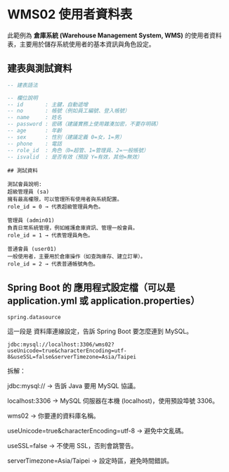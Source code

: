 # WMS02 使用者資料表

此範例為 **倉庫系統 (Warehouse Management System, WMS)** 的使用者資料表，主要用於儲存系統使用者的基本資訊與角色設定。

## 建表與測試資料

```sql
-- 建表語法

-- 欄位說明
-- id       : 主鍵，自動遞增
-- no       : 帳號（例如員工編號、登入帳號）
-- name     : 姓名
-- password : 密碼（建議實務上使用雜湊加密，不要存明碼）
-- age      : 年齡
-- sex      : 性別（建議定義 0=女，1=男）
-- phone    : 電話
-- role_id  : 角色（0=超管、1=管理員、2=一般帳號）
-- isvalid  : 是否有效（預設 Y=有效，其他=無效）
```
```
## 測試資料

測試會員說明:
超級管理員 (sa)
擁有最高權限，可以管理所有使用者與系統配置。
role_id = 0 → 代表超級管理員角色。

管理員 (admin01)
負責日常系統管理，例如維護倉庫資訊、管理一般會員。
role_id = 1 → 代表管理員角色。

普通會員 (user01)
一般使用者，主要用於倉庫操作（如查詢庫存、建立訂單）。
role_id = 2 → 代表普通帳號角色。
```  
## Spring Boot 的 應用程式設定檔（可以是 application.yml 或 application.properties）
```
spring.datasource
```
這一段是 資料庫連線設定，告訴 Spring Boot 要怎麼連到 MySQL。


```
jdbc:mysql://localhost:3306/wms02?useUnicode=true&characterEncoding=utf-8&useSSL=false&serverTimezone=Asia/Taipei
```
拆解：

jdbc:mysql:// → 告訴 Java 要用 MySQL 協議。

localhost:3306 → MySQL 伺服器在本機 (localhost)，使用預設埠號 3306。

wms02 → 你要連的資料庫名稱。

useUnicode=true&characterEncoding=utf-8 → 避免中文亂碼。

useSSL=false → 不使用 SSL，否則會跳警告。

serverTimezone=Asia/Taipei → 設定時區，避免時間錯誤。
